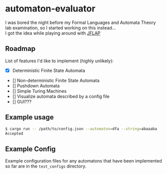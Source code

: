 # automaton-evaluator
I was bored the night before my Formal Languages and Automata Theory lab examination, so I started working on this instead... \
I got the idea while playing around with [JFLAP](https://www.jflap.org/)

## Roadmap
List of features I'd like to implement (highly unlikely):
- [x] Deterministic Finite State Automata
- [] Non-deterministic Finite State Automata
- [] Pushdown Automata
- [] Simple Turing Machines
- [] Visualize automata described by a config file
- [] GUI???

## Example usage
```bash
$ cargo run -- /path/to/config.json --automaton=dfa --string=abaaaba
Accepted
```

## Example Config
Example configuration files for any automatons that have been implemented so far are in the `test_configs` directory.

